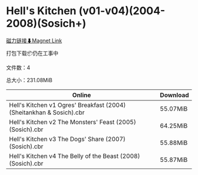 # Hell's Kitchen (v01-v04)(2004-2008)(Sosich+)

[磁力链接⬇Magnet Link](magnet:?xt=urn:btih:874a0c28940e441ff19cda49291ddd4a858ad9d5&dn=Hell%27s%20Kitchen%20%28v01-v04%29%282004-2008%29%28Sosich%2B%29)

打包下载📦仍在工事中

文件数：4

总大小：231.08MiB

Online | Download
--- | ---
Hell's Kitchen v1 Ogres' Breakfast (2004) (Sheitankhan & Sosich).cbr | 55.07MiB
Hell's Kitchen v2 The Monsters' Feast (2005) (Sosich).cbr | 64.25MiB
Hell's Kitchen v3 The Dogs' Share (2007) (Sosich).cbr | 55.88MiB
Hell's Kitchen v4 The Belly of the Beast (2008) (Sosich).cbr | 55.87MiB